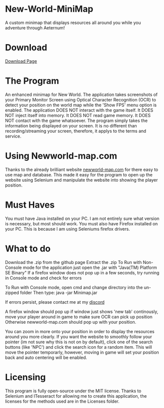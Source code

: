 # New-World-MiniMap
A custom minimap that displays resources all around you while you adventure through Aeternum!

# Download
[Download Page](https://github.com/llabinator/New-World-MiniMap/releases/tag/Minimap)

# The Program
An enhanced minimap for New World. The application takes screenshots of your Primary Monitor Screen using Optical Character Recognition (OCR) to detect your position on the world map while the 'Show FPS' menu option is enabled. The application DOES NOT interact with the game itself. It DOES NOT inject itself into memory. It DOES NOT read game memory. It DOES NOT contact with the game whatsoever. The program simply takes the information being displayed on your screen. It is no different than recording/streaming your screen, therefore, it applys to the terms and service.

# Using Newworld-map.com
Thanks to the already brilliant website [newworld-map.com](https://newworld-map.com) for there easy to use map and database. This made it easy for the program to open up the website using Selenium and manipulate the website into showing the player position.

# Must Haves
You must have Java installed on your PC. I am not entirely sure what version is necessary, but most should work.
You must also have Firefox installed on your PC. This is because I am using Seleniums firefox drivers.

# What to do
Download the .zip from the github page
Extract the .zip
To Run with Non-Console mode for the application just open the .jar with "Java(TM) Platform SE Binary"
  If a firefox window does not pop up in a few seconds, try running in Console mode and check for errors

To Run with Console mode, open cmd and change directory into the un-zipped folder
  Then type: java -jar Minimap.jar

If errors persist, please contact me at my [discord](https://discord.gg/HxsTVM3wB2)

A firefox window should pop up
  if window just shows 'new tab' continously, move your player around in game to make sure OCR can pick up position
Otherwise newworld-map.com should pop up with your position.

You can zoom in more onto your position in order to display the resources around you more clearly.
If you want the website to smoothly follow your pointer (im not sure why this is not on by default), click one of the search buttons (like 'NPC') and click the search icon for a random item. This will move the pointer temporarly, however, moving in game will set your position back and auto centering will be enabled.

# Licensing
This program is fully open-source under the MIT license. Thanks to Selenium and ITesseract for allowing me to create this application, the licenses for the methods used are in the Licenses folder. 

